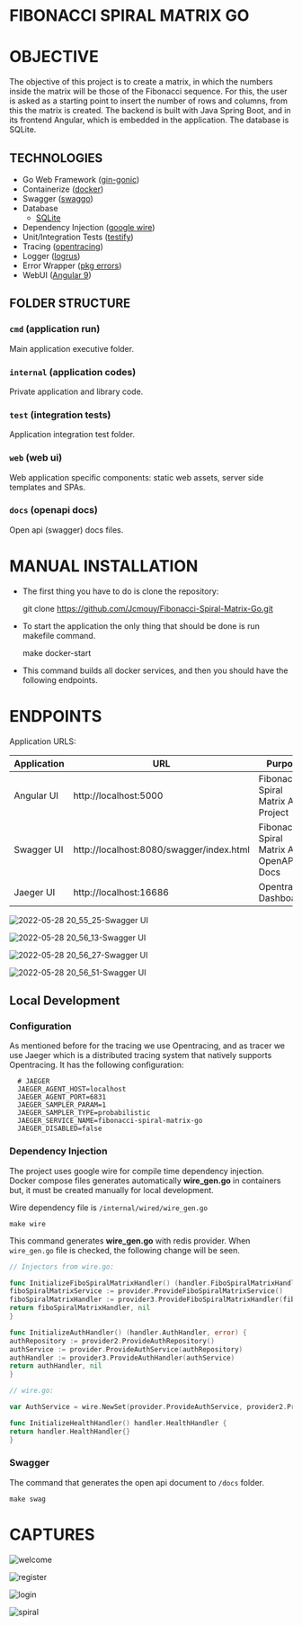 # FIBONACCI SPIRAL MATRIX GO

# OBJECTIVE

The objective of this project is to create a matrix, in which the numbers inside the matrix will be those of the Fibonacci sequence. For this, the user is asked as a starting point to insert the number of rows and columns, from this the matrix is created. The backend is built with Java Spring Boot, and in its frontend Angular, which is embedded in the application. The database is SQLite.

## TECHNOLOGIES
* Go Web Framework ([gin-gonic](https://github.com/gin-gonic/gin))
* Containerize ([docker](https://www.docker.com/))
* Swagger ([swaggo](https://github.com/swaggo/swag))
* Database
    * [SQLite](https://www.sqlite.org/index.html)
* Dependency Injection ([google wire](https://github.com/google/wire))
* Unit/Integration Tests ([testify](https://github.com/stretchr/testify))
* Tracing ([opentracing](https://github.com/opentracing/opentracing-go))
* Logger ([logrus](https://github.com/sirupsen/logrus))
* Error Wrapper ([pkg errors](https://github.com/pkg/errors))
* WebUI ([Angular 9](https://angular.io/))

## FOLDER STRUCTURE

### `cmd` (application run)
Main application executive folder.

### `internal` (application codes)
Private application and library code. 

### `test` (integration tests)
Application integration test folder.

### `web` (web ui)
Web application specific components: static web assets, server side templates and SPAs.

### `docs` (openapi docs)
Open api (swagger) docs files.

# MANUAL INSTALLATION

* The first thing you have to do is clone the repository:


    git clone https://github.com/Jcmouy/Fibonacci-Spiral-Matrix-Go.git

- To start the application the only thing that should be done is run makefile command.


    make docker-start

- This command builds all docker services, and then you should have the following endpoints.

# ENDPOINTS

Application URLS:

| Application | URL                                      | Purpose                                  |
|-------------|------------------------------------------|------------------------------------------|
| Angular UI  | http://localhost:5000                    | Fibonacci Spiral Matrix APP Project      |
| Swagger UI  | http://localhost:8080/swagger/index.html | Fibonacci Spiral Matrix API OpenAPI Docs |
| Jaeger UI   | http://localhost:16686                   | Opentracing Dashboard                    |

![2022-05-28 20_55_25-Swagger UI](https://user-images.githubusercontent.com/10815551/170846432-0e58c46c-5ee5-403f-8a72-87f60fd23290.png)

![2022-05-28 20_56_13-Swagger UI](https://user-images.githubusercontent.com/10815551/170846436-1e7d450f-149d-479d-a611-3108e796e1ed.png)

![2022-05-28 20_56_27-Swagger UI](https://user-images.githubusercontent.com/10815551/170846441-e77e7ec7-d347-4168-a20f-862f348ea483.png)

![2022-05-28 20_56_51-Swagger UI](https://user-images.githubusercontent.com/10815551/170846442-a805ffdd-8301-4ca0-815c-267f176dd6e1.png)

## Local Development
### Configuration
As mentioned before for the tracing we use Opentracing, and as tracer we use Jaeger which is a distributed tracing system that natively supports Opentracing. It has the following configuration:
  ```
    # JAEGER
    JAEGER_AGENT_HOST=localhost
    JAEGER_AGENT_PORT=6831
    JAEGER_SAMPLER_PARAM=1
    JAEGER_SAMPLER_TYPE=probabilistic
    JAEGER_SERVICE_NAME=fibonacci-spiral-matrix-go
    JAEGER_DISABLED=false
  ```  

### Dependency Injection

The project uses google wire for compile time dependency injection.
Docker compose files generates automatically **wire_gen.go** in containers but, it must be created manually for local development.

Wire dependency file is `/internal/wired/wire_gen.go`

    make wire

This command generates **wire_gen.go** with redis provider. When `wire_gen.go` file is checked, the following change will be seen.

  ```go
  // Injectors from wire.go:
  
func InitializeFiboSpiralMatrixHandler() (handler.FiboSpiralMatrixHandler, error) {
fiboSpiralMatrixService := provider.ProvideFiboSpiralMatrixService()
fiboSpiralMatrixHandler := provider3.ProvideFiboSpiralMatrixHandler(fiboSpiralMatrixService)
return fiboSpiralMatrixHandler, nil
}

func InitializeAuthHandler() (handler.AuthHandler, error) {
authRepository := provider2.ProvideAuthRepository()
authService := provider.ProvideAuthService(authRepository)
authHandler := provider3.ProvideAuthHandler(authService)
return authHandler, nil
}

// wire.go:

var AuthService = wire.NewSet(provider.ProvideAuthService, provider2.ProvideAuthRepository)

func InitializeHealthHandler() handler.HealthHandler {
return handler.HealthHandler{}
}
  ```

### Swagger

The command that generates the open api document to `/docs` folder.

    make swag

# CAPTURES

![welcome](https://user-images.githubusercontent.com/10815551/163720975-2c6ab92b-8baa-4bd4-8943-f0d0c4f85b3d.gif)

![register](https://user-images.githubusercontent.com/10815551/163720994-6fb204bf-1520-47a0-a38d-9f2e802e04bf.gif)

![login](https://user-images.githubusercontent.com/10815551/163721001-efe2d3b4-2ad6-4c44-9608-c84ccc8766c7.gif)

![spiral](https://user-images.githubusercontent.com/10815551/163813825-d6581da1-a755-4edd-8132-2777918d8657.gif)




